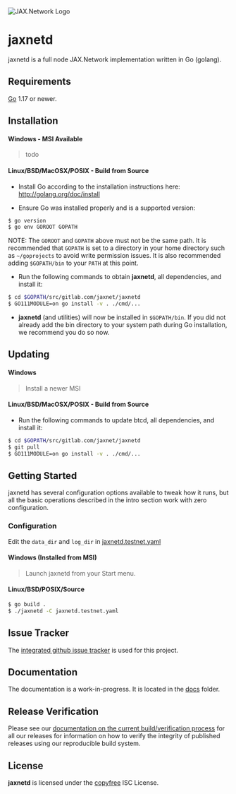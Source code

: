 <br/>


![JAX.Network Logo](https://jax.network/wp-content/uploads/2020/10/logo.png)  

# jaxnetd

jaxnetd is a full node JAX.Network implementation written in Go (golang).


## Requirements

[Go](http://golang.org) 1.17 or newer.

## Installation

#### Windows - MSI Available

> todo

#### Linux/BSD/MacOSX/POSIX - Build from Source

- Install Go according to the installation instructions here:
  http://golang.org/doc/install

- Ensure Go was installed properly and is a supported version:

```bash
$ go version
$ go env GOROOT GOPATH
```

NOTE: The `GOROOT` and `GOPATH` above must not be the same path. It is
recommended that `GOPATH` is set to a directory in your home directory such as
`~/goprojects` to avoid write permission issues.  It is also recommended adding
`$GOPATH/bin` to your `PATH` at this point.

- Run the following commands to obtain **jaxnetd**, all dependencies, and install it:

```bash
$ cd $GOPATH/src/gitlab.com/jaxnet/jaxnetd
$ GO111MODULE=on go install -v . ./cmd/...
```

- **jaxnetd** (and utilities) will now be installed in ```$GOPATH/bin```.  If you did
  not already add the bin directory to your system path during Go installation,
  we recommend you do so now.

## Updating

#### Windows

> Install a newer MSI

#### Linux/BSD/MacOSX/POSIX - Build from Source

- Run the following commands to update btcd, all dependencies, and install it:

```bash
$ cd $GOPATH/src/gitlab.com/jaxnet/jaxnetd
$ git pull
$ GO111MODULE=on go install -v . ./cmd/...
```

## Getting Started

jaxnetd has several configuration options available to tweak how it runs, but all the basic operations described in the intro section work with zero
configuration.

### Configuration

Edit the `data_dir` and `log_dir` in [jaxnetd.testnet.yaml](./jaxnetd.testnet.yaml) 

#### Windows (Installed from MSI)

> Launch jaxnetd from your Start menu.

#### Linux/BSD/POSIX/Source

```bash
$ go build .
$ ./jaxnetd -C jaxnetd.testnet.yaml
```


## Issue Tracker

The [integrated github issue tracker](https://gitlab.com/jaxnet/jaxnetd/issues)
is used for this project.

## Documentation

The documentation is a work-in-progress.  It is located in the [docs](https://gitlab.com/jaxnet/jaxnetd/tree/master/docs) folder.

## Release Verification

Please see our [documentation on the current build/verification
process](https://github.com/btcsuite/btcd/tree/master/release) for all our
releases for information on how to verify the integrity of published releases
using our reproducible build system.

## License

**jaxnetd** is licensed under the [copyfree](http://copyfree.org) ISC License.
